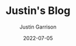 ---
author: "Justin Garrison"
title: "Justin's Blog"
date: 2022-07-05
description: "Another personal website"
thumbnail: /img/og-image.png
images: [/img/og-image.png]
---